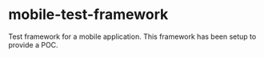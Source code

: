 # mobile-test-framework
Test framework for a mobile application.
This framework has been setup to provide a POC.
